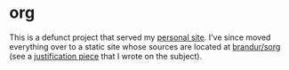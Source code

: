 # org

This is a defunct project that served my [personal site](http://brandur.org).
I've since moved everything over to a static site whose sources are located at
[brandur/sorg][sorg] (see a [justification piece][justification] that I wrote
on the subject).

[justification]: https://brandur.org/fragments/going-static
[sorg]: https://github.com/brandur/sorg
